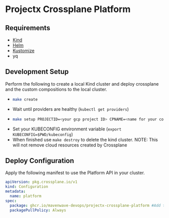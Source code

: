 # Projectx Crossplane Platform

## Requirements
* [Kind](https://kind.sigs.k8s.io/docs/user/quick-start/)
* [Helm](https://helm.sh/docs/intro/quickstart/)
* [Kustomize](https://kubectl.docs.kubernetes.io/installation/kustomize/)
* yq

## Development Setup
Perform the following to create a local Kind cluster and deploy crossplane and the custom compositions to the local cluster.
* ```sh
  make create
  ```
* Wait until providers are healthy (`kubectl get providers`)
* ```sh
  make setup PROJECTID=<your gcp project ID> CPNAME=<name for your control plane>
  ```
* Set your KUBECONFIG environment variable (`export KUBECONFIG=$PWD/kubeconfig`)
* When finished use `make destroy` to delete the kind cluster. NOTE: This will not remove cloud resources created by Crossplane

## Deploy Configuration
Apply the following manifest to use the Platform API in your cluster.
```yaml
apiVersion: pkg.crossplane.io/v1
kind: Configuration
metadata:
  name: platform
spec:
  package: ghcr.io/mavenwave-devops/projectx-crossplane-platform #Add the tag to pin a version
  packagePullPolicy: Always

```